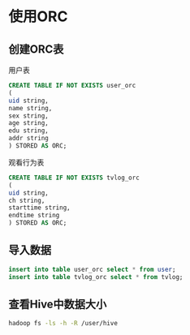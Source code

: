# 使用ORC
## 创建ORC表
用户表

``` sql
CREATE TABLE IF NOT EXISTS user_orc 
( 
uid string, 
name string, 
sex string, 
age string,
edu string,
addr string
) STORED AS ORC;
```

观看行为表

``` sql
CREATE TABLE IF NOT EXISTS tvlog_orc
( 
uid string, 
ch string, 
starttime string, 
endtime string 
) STORED AS ORC;
```

## 导入数据

``` sql
insert into table user_orc select * from user;
insert into table tvlog_orc select * from tvlog;
```

## 查看Hive中数据大小
``` bash
hadoop fs -ls -h -R /user/hive
```